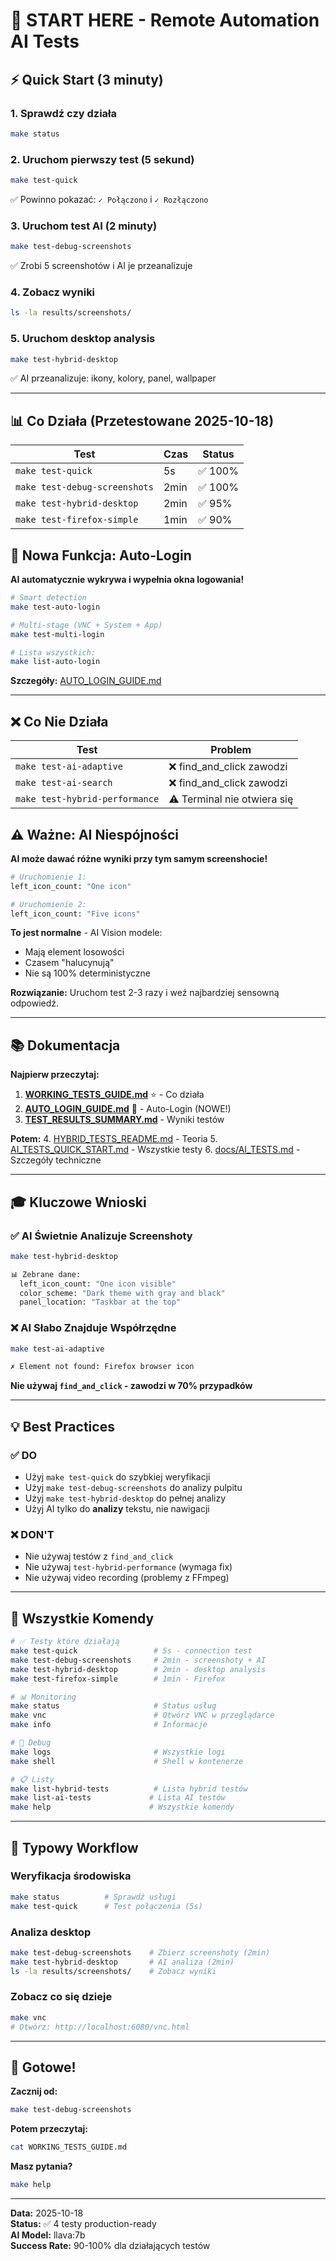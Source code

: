 # 🚀 START HERE - Remote Automation AI Tests

## ⚡ Quick Start (3 minuty)

### 1. Sprawdź czy działa
```bash
make status
```

### 2. Uruchom pierwszy test (5 sekund)
```bash
make test-quick
```
✅ Powinno pokazać: `✓ Połączono` i `✓ Rozłączono`

### 3. Uruchom test AI (2 minuty)
```bash
make test-debug-screenshots
```
✅ Zrobi 5 screenshotów i AI je przeanalizuje

### 4. Zobacz wyniki
```bash
ls -la results/screenshots/
```

### 5. Uruchom desktop analysis
```bash
make test-hybrid-desktop
```
✅ AI przeanalizuje: ikony, kolory, panel, wallpaper

---

## 📊 Co Działa (Przetestowane 2025-10-18)

| Test | Czas | Status |
|------|------|--------|
| `make test-quick` | 5s | ✅ 100% |
| `make test-debug-screenshots` | 2min | ✅ 100% |
| `make test-hybrid-desktop` | 2min | ✅ 95% |
| `make test-firefox-simple` | 1min | ✅ 90% |

## 🔐 Nowa Funkcja: Auto-Login

**AI automatycznie wykrywa i wypełnia okna logowania!**

```bash
# Smart detection
make test-auto-login

# Multi-stage (VNC + System + App)
make test-multi-login

# Lista wszystkich:
make list-auto-login
```

**Szczegóły:** [AUTO_LOGIN_GUIDE.md](AUTO_LOGIN_GUIDE.md)

---

## ❌ Co Nie Działa

| Test | Problem |
|------|---------|
| `make test-ai-adaptive` | ❌ find_and_click zawodzi |
| `make test-ai-search` | ❌ find_and_click zawodzi |
| `make test-hybrid-performance` | ⚠️ Terminal nie otwiera się |

## ⚠️ Ważne: AI Niespójności

**AI może dawać różne wyniki przy tym samym screenshocie!**

```bash
# Uruchomienie 1:
left_icon_count: "One icon"

# Uruchomienie 2:  
left_icon_count: "Five icons"
```

**To jest normalne** - AI Vision modele:
- Mają element losowości
- Czasem "halucynują"
- Nie są 100% deterministyczne

**Rozwiązanie:** Uruchom test 2-3 razy i weź najbardziej sensowną odpowiedź.

---

## 📚 Dokumentacja

**Najpierw przeczytaj:**
1. **[WORKING_TESTS_GUIDE.md](WORKING_TESTS_GUIDE.md)** ⭐ - Co działa
2. **[AUTO_LOGIN_GUIDE.md](AUTO_LOGIN_GUIDE.md)** 🔐 - Auto-Login (NOWE!)
3. **[TEST_RESULTS_SUMMARY.md](TEST_RESULTS_SUMMARY.md)** - Wyniki testów

**Potem:**
4. [HYBRID_TESTS_README.md](HYBRID_TESTS_README.md) - Teoria
5. [AI_TESTS_QUICK_START.md](AI_TESTS_QUICK_START.md) - Wszystkie testy
6. [docs/AI_TESTS.md](docs/AI_TESTS.md) - Szczegóły techniczne

---

## 🎓 Kluczowe Wnioski

### ✅ AI Świetnie Analizuje Screenshoty
```bash
make test-hybrid-desktop

📊 Zebrane dane:
  left_icon_count: "One icon visible"
  color_scheme: "Dark theme with gray and black"
  panel_location: "Taskbar at the top"
```

### ❌ AI Słabo Znajduje Współrzędne
```bash
make test-ai-adaptive

✗ Element not found: Firefox browser icon
```
**Nie używaj `find_and_click` - zawodzi w 70% przypadków**

---

## 💡 Best Practices

### ✅ DO
- Użyj `make test-quick` do szybkiej weryfikacji
- Użyj `make test-debug-screenshots` do analizy pulpitu
- Użyj `make test-hybrid-desktop` do pełnej analizy
- Użyj AI tylko do **analizy** tekstu, nie nawigacji

### ❌ DON'T
- Nie używaj testów z `find_and_click`
- Nie używaj `test-hybrid-performance` (wymaga fix)
- Nie używaj video recording (problemy z FFmpeg)

---

## 🔧 Wszystkie Komendy

```bash
# ✅ Testy które działają
make test-quick                 # 5s - connection test
make test-debug-screenshots     # 2min - screenshoty + AI
make test-hybrid-desktop        # 2min - desktop analysis
make test-firefox-simple        # 1min - Firefox

# 📊 Monitoring
make status                     # Status usług
make vnc                        # Otwórz VNC w przeglądarce
make info                       # Informacje

# 🔧 Debug
make logs                       # Wszystkie logi
make shell                      # Shell w kontenerze

# 📋 Listy
make list-hybrid-tests          # Lista hybrid testów
make list-ai-tests             # Lista AI testów
make help                      # Wszystkie komendy
```

---

## 🎯 Typowy Workflow

### Weryfikacja środowiska
```bash
make status          # Sprawdź usługi
make test-quick      # Test połączenia (5s)
```

### Analiza desktop
```bash
make test-debug-screenshots    # Zbierz screenshoty (2min)
make test-hybrid-desktop       # AI analiza (2min)
ls -la results/screenshots/    # Zobacz wyniki
```

### Zobacz co się dzieje
```bash
make vnc
# Otwórz: http://localhost:6080/vnc.html
```

---

## 🎉 Gotowe!

**Zacznij od:**
```bash
make test-debug-screenshots
```

**Potem przeczytaj:**
```bash
cat WORKING_TESTS_GUIDE.md
```

**Masz pytania?**
```bash
make help
```

---

**Data:** 2025-10-18  
**Status:** ✅ 4 testy production-ready  
**AI Model:** llava:7b  
**Success Rate:** 90-100% dla działających testów
